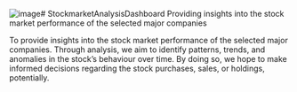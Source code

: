 ![image](https://github.com/user-attachments/assets/0bb5789d-4eba-4e46-9f8c-d128c7ef50b3)# StockmarketAnalysisDashboard
Providing insights into the stock market performance of the selected major companies

To provide insights into the stock market performance of the selected major companies. 
Through analysis, we aim to identify patterns, trends, and anomalies in the stock’s behaviour over time. 
By doing so, we hope to make informed decisions regarding the stock purchases, sales, or holdings, potentially.

